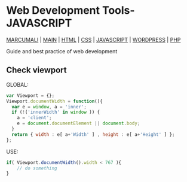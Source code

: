 # Web Development Tools- JAVASCRIPT

[MARCUMALI](https://marcumali.github.io) | 
[MAIN](https://github.com/marcumali/wiki) | [HTML](https://github.com/marcumali/wiki-html) | [CSS](https://github.com/marcumali/wiki-css) | [JAVASCRIPT](https://github.com/marcumali/wiki-javascript) | [WORDPRESS](https://github.com/marcumali/wiki-wordpress) | [PHP](https://github.com/marcumali/wiki-php)

Guide and best practice of web development

## Check viewport
GLOBAL:
```javascript
var Viewport = {};
Viewport.documentWidth = function(){
  var e = window, a = 'inner';
  if (!('innerWidth' in window )) {
	a = 'client';
	e = document.documentElement || document.body;
  }
  return { width : e[ a+'Width' ] , height : e[ a+'Height' ] };
};
```
USE:
```javascript
if( Viewport.documentWidth().width < 767 ){
	// do something
}
```
